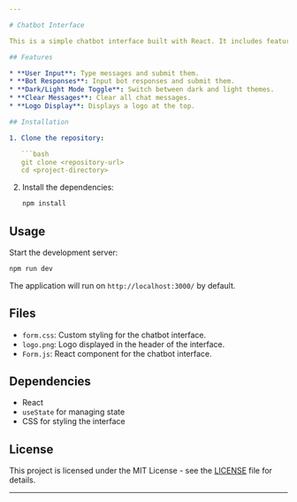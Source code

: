 ```yaml
---

# Chatbot Interface

This is a simple chatbot interface built with React. It includes features such as dark/light mode, user input handling, and responses, along with basic styling and message history.

## Features

* **User Input**: Type messages and submit them.
* **Bot Responses**: Input bot responses and submit them.
* **Dark/Light Mode Toggle**: Switch between dark and light themes.
* **Clear Messages**: Clear all chat messages.
* **Logo Display**: Displays a logo at the top.

## Installation

1. Clone the repository:

   ```bash
   git clone <repository-url>
   cd <project-directory>
   ```

2. Install the dependencies:

   ```bash
   npm install
   ```

## Usage

Start the development server:

```bash
npm run dev
```

The application will run on `http://localhost:3000/` by default.

## Files

* `form.css`: Custom styling for the chatbot interface.
* `logo.png`: Logo displayed in the header of the interface.
* `Form.js`: React component for the chatbot interface.

## Dependencies

* React
* `useState` for managing state
* CSS for styling the interface

## License

This project is licensed under the MIT License - see the [LICENSE](LICENSE) file for details.

---
```

